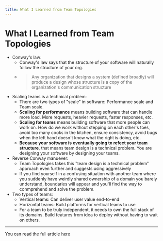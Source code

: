 ```yaml
---
title: What I Learned from Team Topologies
---
```


# What I Learned from Team Topologies

- Conway's law: 
    - Conway's law says that the structure of your software will naturally follow the structure of your org.
    - > Any organization that designs a system (defined broadly) will produce a design whose structure is a copy of the organization's communication structure
- Scaling teams is a technical problem:
    - There are two types of "scale" in software: Performance scale and Team scale.
    - <b>Scaling for performance</b> means building software that can handle more load. More requests, heavier requests, faster responses, etc.
    - <b>Scaling for teams</b> means building software that more people can work on. How do we work without stepping on each other's toes, avoid too many cooks in the kitchen, ensure consistency, avoid bugs when the left hand doesn't know what the right is doing, etc.
    - <b>Because your software is eventually going to refect your team structure</b>, that means team design is a technical problem. You are designing your software by designing your teams.
- Reverse Conway manuever:
    - Team Topologies takes this "team design is a technical problem" approach even further and suggests using aggressively
    - If you find yourself in a confusing situation with another team where you suddenly have weirdly shared ownership of a domain you barely understand, boundaries will appear and you'll find the way to conmprehend and solve the problem.
- Two types of teams:
    - Vertical teams: Can deliver user value end-to-end
    - Horizontal teams: Build platforms for vertical teams to use
    - For a team to be truly independent, it needs to own the full stack of its domains. Build features from idea to deploy without having to wait on others.

--- 

You can read the full article [here](https://swizec.com/blog/what-i-learned-from-team-topologies/)

        